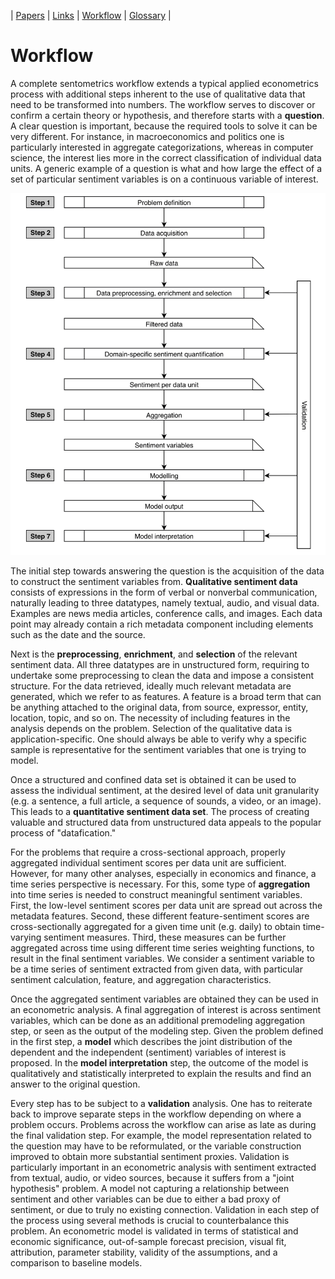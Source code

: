 
| [Papers](index.md) | [Links](links.md) | [Workflow](workflow.md) | [Glossary](glossary.md) |

# Workflow

A complete sentometrics workflow extends a typical applied econometrics process with additional steps inherent to the use of qualitative data that need to be transformed into numbers. The workflow serves to discover or confirm a certain theory or hypothesis, and therefore starts with a **question**. A clear question is important, because the required tools to solve it can be very different. For instance, in macroeconomics and politics one is particularly interested in aggregate categorizations, whereas in computer science, the interest lies more in the correct classification of individual data units. A generic example of a question is what and how large the effect of a set of particular sentiment variables is on a continuous variable of interest.

![workflow](workflow.png)

The initial step towards answering the question is the acquisition of the data to construct the sentiment variables from. **Qualitative sentiment data** consists of expressions in the form of verbal or nonverbal communication, naturally leading to three datatypes, namely textual, audio, and visual data. Examples are news media articles, conference calls, and images. Each data point may already contain a rich metadata component including elements such as the date and the source.

Next is the **preprocessing**, **enrichment**, and **selection** of the relevant sentiment data. All three datatypes are in unstructured form, requiring to undertake some preprocessing to clean the data and impose a consistent structure. For the data retrieved, ideally much relevant metadata are generated, which we refer to as features. A feature is a broad term that can be anything attached to the original data, from source, expressor, entity, location, topic, and so on. The necessity of including features in the analysis depends on the problem. Selection of the qualitative data is application-specific. One should always be able to verify why a specific sample is representative for the sentiment variables that one is trying to model.

Once a structured and confined data set is obtained it can be used to assess the individual sentiment, at the desired level of data unit granularity (e.g. a sentence, a full article, a sequence of sounds, a video, or an image). This leads to a **quantitative sentiment data set**. The process of creating valuable and structured data from unstructured data appeals to the popular process of "datafication."

For the problems that require a cross-sectional approach, properly aggregated individual sentiment scores per data unit are sufficient. However, for many other analyses, especially in economics and finance, a time series perspective is necessary. For this, some type of **aggregation** into time series is needed to construct meaningful sentiment variables. First, the low-level sentiment scores per data unit are spread out across the metadata features. Second, these different feature-sentiment scores are cross-sectionally aggregated for a given time unit (e.g. daily) to obtain time-varying sentiment measures. Third, these measures can be further aggregated across time using different time series weighting functions, to result in the final sentiment variables. We consider a sentiment variable to be a time series of sentiment extracted from given data, with particular sentiment calculation, feature, and aggregation characteristics.

Once the aggregated sentiment variables are obtained they can be used in an econometric analysis. A final aggregation of interest is across sentiment variables, which can be done as an additional premodeling aggregation step, or seen as the output of the modeling step. Given the problem defined in the first step, a **model** which describes the joint distribution of the dependent and the independent (sentiment) variables of interest is proposed. In the **model interpretation** step, the outcome of the model is qualitatively and statistically interpreted to explain the results and find an answer to the original question.

Every step has to be subject to a **validation** analysis. One has to reiterate back to improve separate steps in the workflow depending on where a problem occurs. Problems across the workflow can arise as late as during the final validation step. For example, the model representation related to the question may have to be reformulated, or the variable construction improved to obtain more substantial sentiment proxies. Validation is particularly important in an econometric analysis with sentiment extracted from textual, audio, or video sources, because it suffers from a "joint hypothesis" problem. A model not capturing a relationship between sentiment and other variables can be due to either a bad proxy of sentiment, or due to truly no existing connection. Validation in each step of the process using several methods is crucial to counterbalance this problem. An econometric model is validated in terms of statistical and economic significance, out-of-sample forecast precision, visual fit, attribution, parameter stability, validity of the assumptions, and a comparison to baseline models.

